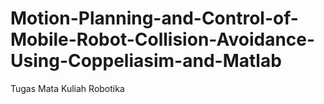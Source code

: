 # Motion-Planning-and-Control-of-Mobile-Robot-Collision-Avoidance-Using-Coppeliasim-and-Matlab
Tugas Mata Kuliah Robotika
